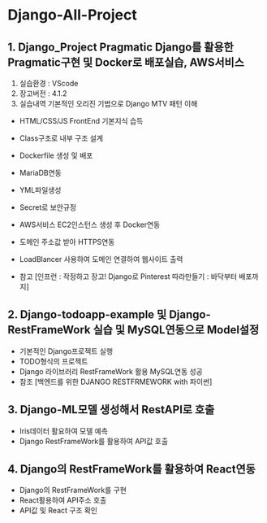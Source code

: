 # Django-All-Project

## 1. Django_Project Pragmatic Django를 활용한 Pragmatic구현 및 Docker로 배포실습, AWS서비스 


1. 실습환경 : VScode 
2. 장고버전 : 4.1.2 
3. 실습내역 기본적인 오리진 기법으로 Django MTV 패턴 이해

- HTML/CSS/JS FrontEnd 기본지식 습득

- Class구조로 내부 구조 설계

- Dockerfile 생성 및 배포

- MariaDB연동

- YML파일생성

- Secret로 보안규정

- AWS서비스 EC2인스턴스 생성 후 Docker연동

- 도메인 주소값 받아 HTTPS연동

- LoadBlancer 사용하여 도메인 연결하여 웹사이트 출력

- 참고 [인프런 : 작정하고 장고! Django로 Pinterest 따라만들기 : 바닥부터 배포까지]


## 2. Django-todoapp-example 및 Django-RestFrameWork 실습 및 MySQL연동으로 Model설정

- 기본적인 Django프로젝트 실행
- TODO형식의 프로젝트 
- Django 라이브러리 RestFrameWork 활용 MySQL연동 성공 
- 참조 [백엔드를 위한 DJANGO RESTFRMEWORK with 파이썬]


## 3. Django-ML모델 생성해서 RestAPI로 호출
- Iris데이터 활요하여 모델 예측
- Django RestFrameWork를 활용하여 API값 호출


## 4. Django의 RestFrameWork를 활용하여 React연동

- Django의 RestFrameWork를 구현
- React활용하여 API주소 호출
- API값 및 React 구조 확인 
